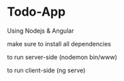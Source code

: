 # Todo-App
Using Nodejs &amp; Angular

make sure to install all dependencies

to run server-side (nodemon bin/www)

to run client-side (ng serve)
